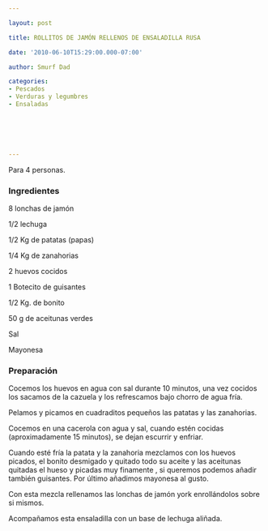 ```yaml
---

layout: post

title: ROLLITOS DE JAMÓN RELLENOS DE ENSALADILLA RUSA

date: '2010-06-10T15:29:00.000-07:00'

author: Smurf Dad

categories:
- Pescados
- Verduras y legumbres
- Ensaladas






---
```


Para 4 personas.

<h3>Ingredientes</h3>8 lonchas de jamón

1/2 lechuga

1/2 Kg de patatas (papas)

1/4 Kg de zanahorias

2 huevos cocidos

1 Botecito de guisantes

1/2 Kg. de bonito

50 g de aceitunas verdes

Sal

Mayonesa

<h3>Preparación</h3>Cocemos los huevos en agua con sal durante 10 minutos, una vez cocidos los sacamos de la cazuela y los refrescamos bajo chorro de agua fría.

Pelamos y picamos en cuadraditos pequeños las patatas y las zanahorias.

Cocemos en una cacerola con agua y sal, cuando estén cocidas (aproximadamente 15 minutos), se dejan escurrir y enfriar.

Cuando esté fría la patata y la zanahoria mezclamos con los huevos picados, el bonito desmigado y quitado todo su aceite y las aceitunas quitadas el hueso y picadas muy finamente , si queremos podemos añadir también guisantes. Por último añadimos mayonesa al gusto.

Con esta mezcla rellenamos las lonchas de jamón york enrollándolos sobre si mismos.

Acompañamos esta ensaladilla con un base de lechuga aliñada.